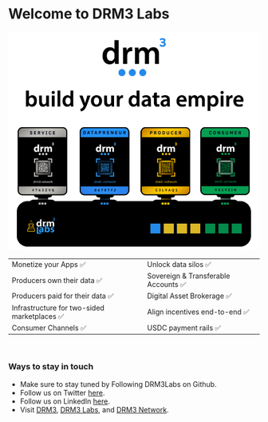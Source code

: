 # Welcome to DRM3 Labs

![Network](https://raw.githubusercontent.com/DRM3Labs/drm3labs-branding/main/brand/marketing/drm3_network_hero.png)
<!-- ![Bullets](https://raw.githubusercontent.com/DRM3Labs/drm3labs-branding/main/img/bullets.png) -->

|||
|:--|:--|
|Monetize your Apps ✅|Unlock data silos ✅|
|Producers own their data ✅ |Sovereign & Transferable Accounts ✅|
|Producers paid for their data ✅|Digital Asset Brokerage ✅|
|Infrastructure for two-sided marketplaces ✅|Align incentives end-to-end ✅|
|Consumer Channels ✅|USDC payment rails ✅|

<br>

### Ways to stay in touch

- Make sure to stay tuned by Following DRM3Labs on Github.
- Follow us on Twitter [here](https://twitter.com/Drm3Labs).
- Follow us on LinkedIn [here](https://www.linkedin.com/company/drm3-labs).
- Visit [DRM3](https://drm3.io/), [DRM3 Labs](https://drm3labs.io/), and [DRM3 Network](https://drm3network.io/).
